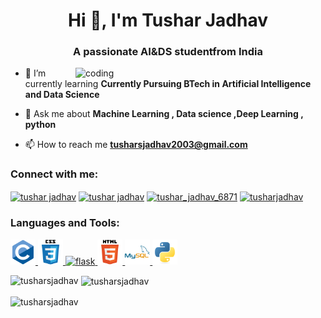 <h1 align="center">Hi 👋, I'm Tushar Jadhav</h1>
<h3 align="center">A passionate AI&DS studentfrom India</h3>
<img align="right" alt="coding" width="400" src="https://tse1.mm.bing.net/th?id=OIP.zVnWJtyGOX_kUIDm6ccCfQHaEq&pid=Api&P=0&h=180">

- 🌱 I’m currently learning **Currently Pursuing BTech in Artificial Intelligence and Data Science**

- 💬 Ask me about **Machine Learning , Data science ,Deep Learning , python**

- 📫 How to reach me **tusharsjadhav2003@gmail.com**

<h3 align="left">Connect with me:</h3>
<p align="left">
<a href="https://linkedin.com/in/tushar jadhav" target="blank"><img align="center" src="https://raw.githubusercontent.com/rahuldkjain/github-profile-readme-generator/master/src/images/icons/Social/linked-in-alt.svg" alt="tushar jadhav" height="30" width="40" /></a>
<a href="https://kaggle.com/tushar jadhav" target="blank"><img align="center" src="https://raw.githubusercontent.com/rahuldkjain/github-profile-readme-generator/master/src/images/icons/Social/kaggle.svg" alt="tushar jadhav" height="30" width="40" /></a>
<a href="https://instagram.com/tushar_jadhav_6871" target="blank"><img align="center" src="https://raw.githubusercontent.com/rahuldkjain/github-profile-readme-generator/master/src/images/icons/Social/instagram.svg" alt="tushar_jadhav_6871" height="30" width="40" /></a>
<a href="https://medium.com/tusharjadhav" target="blank"><img align="center" src="https://raw.githubusercontent.com/rahuldkjain/github-profile-readme-generator/master/src/images/icons/Social/medium.svg" alt="tusharjadhav" height="30" width="40" /></a>
</p>

<h3 align="left">Languages and Tools:</h3>
<p align="left"> <a href="https://www.cprogramming.com/" target="_blank" rel="noreferrer"> <img src="https://raw.githubusercontent.com/devicons/devicon/master/icons/c/c-original.svg" alt="c" width="40" height="40"/> </a> <a href="https://www.w3schools.com/css/" target="_blank" rel="noreferrer"> <img src="https://raw.githubusercontent.com/devicons/devicon/master/icons/css3/css3-original-wordmark.svg" alt="css3" width="40" height="40"/> </a> <a href="https://flask.palletsprojects.com/" target="_blank" rel="noreferrer"> <img src="https://www.vectorlogo.zone/logos/pocoo_flask/pocoo_flask-icon.svg" alt="flask" width="40" height="40"/> </a> <a href="https://www.w3.org/html/" target="_blank" rel="noreferrer"> <img src="https://raw.githubusercontent.com/devicons/devicon/master/icons/html5/html5-original-wordmark.svg" alt="html5" width="40" height="40"/> </a> <a href="https://www.mysql.com/" target="_blank" rel="noreferrer"> <img src="https://raw.githubusercontent.com/devicons/devicon/master/icons/mysql/mysql-original-wordmark.svg" alt="mysql" width="40" height="40"/> </a> <a href="https://www.python.org" target="_blank" rel="noreferrer"> <img src="https://raw.githubusercontent.com/devicons/devicon/master/icons/python/python-original.svg" alt="python" width="40" height="40"/> </a> </p>

<p><img align="left" src="https://github-readme-stats.vercel.app/api/top-langs?username=tusharsjadhav&show_icons=true&locale=en&layout=compact" alt="tusharsjadhav" /></p>

<p>&nbsp;<img align="center" src="https://github-readme-stats.vercel.app/api?username=tusharsjadhav&show_icons=true&locale=en" alt="tusharsjadhav" /></p>

<p><img align="center" src="https://github-readme-streak-stats.herokuapp.com/?user=tusharsjadhav&" alt="tusharsjadhav" /></p>


